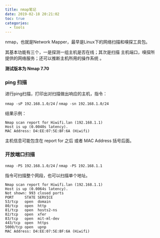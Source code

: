 ```yaml
---
title: nmap笔记
date: 2019-02-18 20:21:02
toc: true
categories:
  - tools
---
```


nmap，也就是Network Mapper，最早是Linux下的网络扫描和嗅探工具包。 

其基本功能有三个，一是探测一组主机是否在线；其次是扫描 主机端口，嗅探所提供的网络服务；还可以推断主机所用的操作系统 。  

<!--more-->

**测试版本为 Nmap 7.70**

### ping 扫描

进行ping扫描，打印出对扫描做出响应的主机，指令：

`nmap -sP 192.168.1.0/24` / `nmap -sn 192.168.1.0/24`

结果示例：

```
Nmap scan report for Hiwifi.lan (192.168.1.1)
Host is up (0.0040s latency).
MAC Address: D4:EE:07:5E:BF:6A (Hiwifi)
```

主机信息可能包含在 report for 之后 或者 MAC Address 括号后面。

### 开放端口扫描

`nmap -PS 192.168.1.0/24` / `nmap -PS 192.168.1.1`

指令可扫描整个网段，也可以扫描单个地址。

```
Nmap scan report for Hiwifi.lan (192.168.1.1)
Host is up (0.0064s latency).
Not shown: 993 closed ports
PORT     STATE SERVICE
53/tcp   open  domain
80/tcp   open  http
81/tcp   open  hosts2-ns
82/tcp   open  xfer
83/tcp   open  mit-ml-dev
443/tcp  open  https
5000/tcp open  upnp
MAC Address: D4:EE:07:5E:BF:6A (Hiwifi)
```

